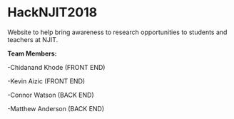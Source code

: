 # HackNJIT2018
Website to help bring awareness to research opportunities to students and teachers at NJIT.

**Team Members:**


-Chidanand Khode   (FRONT END)
 
-Kevin Aizic       (FRONT END)
 
-Connor Watson     (BACK END)
 
-Matthew Anderson  (BACK END)
